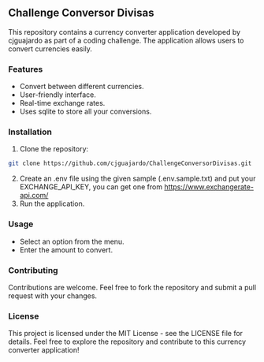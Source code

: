## Challenge Conversor Divisas
This repository contains a currency converter application developed by cjguajardo as part of a coding challenge. The application allows users to convert currencies easily.

### Features
- Convert between different currencies.
- User-friendly interface.
- Real-time exchange rates.
- Uses sqlite to store all your conversions.

### Installation
1. Clone the repository:
```bash
git clone https://github.com/cjguajardo/ChallengeConversorDivisas.git
```
2. Create an .env file using the given sample (.env.sample.txt) and put your EXCHANGE_API_KEY, you can get one from https://www.exchangerate-api.com/
3. Run the application.

### Usage
- Select an option from the menu. 
- Enter the amount to convert.

### Contributing
Contributions are welcome. Feel free to fork the repository and submit a pull request with your changes.

### License
This project is licensed under the MIT License - see the LICENSE file for details. Feel free to explore the repository and contribute to this currency converter application!